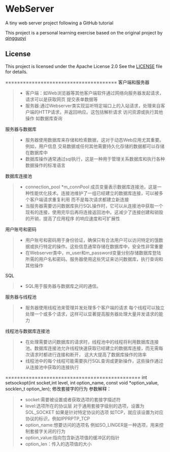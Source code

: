 # WebServer
A tiny web server project following a GitHub tutorial

This project is a personal learning exercise based on the original project by [qingguoyi](https://github.com/qinguoyi/TinyWebServer)

## License
This project is licensed under the Apache License 2.0 See the [LICENSE](./LICENSE) file for details.


======================================
客户端和服务器
>* 客户端：如Web浏览器等其他客户端软件通过网络向服务器发起请求，请求可以是获取网页 提交表单数据等
>* 服务器:通过Webserver类实现监听特定端口上的入站请求，处理来自客户端的HTTP请求，并返回响应。这包括解析请求 访问资源或执行其他操作 如数据库查询

服务器与数据库
>* 服务器使用数据库来存储和检索数据，这对于动态Web应用尤其重要。例如，用户信息 交易数据或任何其他需要持久化存储的数据都可以存储在数据库中
>* 数据库操作通常通过sql执行，这是一种用于管理关系数据库和执行各种数据操作的标准语言

数据库连接池
>* connection_pool *m_connPool 成员变量表示数据库连接池，这是一种性能优化技术。连接池维护了一组已经建立的数据库连接，可以被多个客户端请求重复利用
    而不是每次请求都建立新连接
>* 当服务器需要访问数据库执行SQL操作时，它可以从连接池中获取一个现有的连接，使用完毕后再将连接返回池中。这减少了连接创建和销毁的开销，提高了应用程序
    的响应速度和可扩展性

用户账号和密码
>* 用户账号和密码用于身份验证，确保只有合法用户可以访问特定的饿数据或执行特定的操作。这些信息通常存储在数据库中，安全性非常重要
>* 在Webserver类中，m_user和m_password变量分别存储数据库登陆所需的用户名和密码。服务器使用这些凭证来访问数据库，执行查询和其他操作

SQL
>* SQL用于服务器与数据库之间的通信。

服务器与线程池
>* 服务器使用线程池来管理并发处理多个客户端的请求 每个线程可以独立处理一个或多个请求，这样可以显著提高服务器处理大量并发请求的能力

线程池与数据库连接池
>* 在处理需要访问数据库的请求时，线程池中的线程将利用数据库连接池。数据库连接池允许线程快速获取已经建立的数据库连接，而无需每次请求时都进行连接和断开，
    这大大提高了数据库操作的效率
>* 线程池中的每个线程可能需要执行SQL查询或更新操作，这些操作通过从连接池中获取的连接执行



==============================================
int setsockopt(int socket,int level, int option_name, const void *option_value, socklen_t option_len); 修改套接字的行为
参数解释：
>* socket:需要被设置或者获取选项的套接字描述符
>* level:选项所在的协议层 对于通用套接字级别的选项，设置为SOL_SOCKET  如果是针对特定协议的选项 如TCP，就应该设置为对应协议的标识，例如IPPRPTP_TCP
>* option_name:想要访问的选项名 例如SO_LINGER是一种选项，用来控制套接字关闭的行为
>* option_value:指向包含新选项值的缓冲区的指针
>* option_len：传入的选项值的大小
